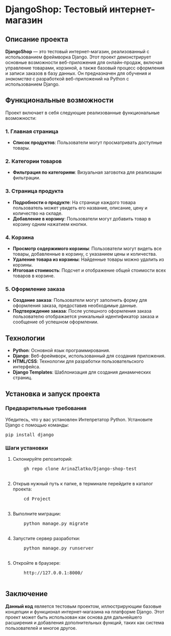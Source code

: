 <body>

<h1>DjangoShop: Тестовый интернет-магазин</h1>

<h2>Описание проекта</h2>
<p><strong>DjangoShop</strong> — это тестовый интернет-магазин, реализованный с использованием фреймворка Django. Этот проект демонстрирует основные возможности веб-приложения для онлайн-продаж, включая управление товарами, корзиной, а также базовый процесс оформления и записи заказов в базу данных. Он предназначен для обучения и <i>знакомства</i> с разработкой веб-приложений на Python с использованием Django.</p>

<h2>Функциональные возможности</h2>
<p>Проект включает в себя следующие реализованные функциональные возможности:</p>

<h3>1. Главная страница</h3>
<ul>
    <li><strong>Список продуктов</strong>: Пользователи могут просматривать доступные товары.</li>
</ul>

<h3>2. Категории товаров</h3>
<ul>
    <li><strong>Фильтрация по категориям</strong>: Визуальная заговотка для реализации фильтрации.</li>
</ul>

<h3>3. Страница продукта</h3>
<ul>
    <li><strong>Подробности о продукте</strong>: На странице каждого товара пользователь может увидеть его название, описание, цену и количество на складе.</li>
    <li><strong>Добавление в корзину</strong>: Пользователи могут добавить товар в корзину одним нажатием кнопки.</li>
</ul>

<h3>4. Корзина</h3>
<ul>
    <li><strong>Просмотр содержимого корзины</strong>: Пользователи могут видеть все товары, добавленные в корзину, с указанием цены и количества.</li>
    <li><strong>Удаление товара из корзины</strong>: Найденные товары можно удалить из корзины.</li>
    <li><strong>Итоговая стоимость</strong>: Подсчет и отображение общей стоимости всех товаров в корзине.</li>
</ul>

<h3>5. Оформление заказа</h3>
<ul>
    <li><strong>Создание заказа</strong>: Пользователи могут заполнить форму для оформления заказа, предоставив необходимые данные.</li>
    <li><strong>Подтверждение заказа</strong>: После успешного оформления заказа пользователю отображается уникальный идентификатор заказа и сообщение об успешном оформлении.</li>
</ul>

<h2>Технологии</h2>
<ul>
    <li><strong>Python</strong>: Основной язык программирования.</li>
    <li><strong>Django</strong>: Веб-фреймворк, использованный для создания приложения.</li>
    <li><strong>HTML/CSS</strong>: Технологии для разработки пользовательского интерфейса.</li>
    <li><strong>Django Templates</strong>: Шаблонизация для создания динамических страниц.</li>
</ul>

<h2>Установка и запуск проекта</h2>

<h3>Предварительные требования</h3>
<p>Убедитесь, что у вас установлен Интепретатор Python. Установите Django с помощью команды:</p>
<pre>
pip install django
</pre>

<h3>Шаги установки</h3>
<ol>
    <li>Склонируйте репозиторий:
        <pre>
    gh repo clone ArinaZlatko/Django-shop-test
        </pre>
    </li>
    <li>Открыв нужный путь к папке, в терминале перейдите в каталог проекта:
        <pre>
    cd Project
        </pre>
    </li>
    <li>Выполните миграции:
        <pre>
    python manage.py migrate
        </pre>
    </li>
    <li>Запустите сервер разработки:
        <pre>
    python manage.py runserver
        </pre>
    </li>
    <li>Откройте в браузере:
        <pre>
    http://127.0.0.1:8000/
        </pre>
    </li>
</ol>
<h2>Заключение</h2>
<p><strong>Данный код</strong> является тестовым проектом, иллюстрирующим базовые концепции и функционал интернет-магазина на платформе Django. Этот проект может быть использован как основа для дальнейшего расширения и добавления дополнительных функций, таких как система пользователей и многое другое.</p>

</body>
</html>
